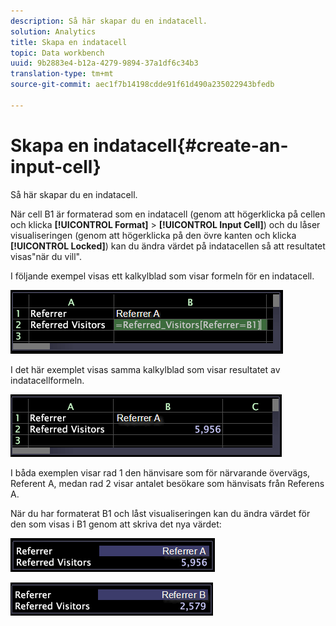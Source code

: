 ```yaml
---
description: Så här skapar du en indatacell.
solution: Analytics
title: Skapa en indatacell
topic: Data workbench
uuid: 9b2883e4-b12a-4279-9894-37a1df6c34b3
translation-type: tm+mt
source-git-commit: aec1f7b14198cdde91f61d490a235022943bfedb

---
```



# Skapa en indatacell{#create-an-input-cell}

Så här skapar du en indatacell.

När cell B1 är formaterad som en indatacell (genom att högerklicka på cellen och klicka **[!UICONTROL Format]** > **[!UICONTROL Input Cell]**) och du låser visualiseringen (genom att högerklicka på den övre kanten och klicka **[!UICONTROL Locked]**) kan du ändra värdet på indatacellen så att resultatet visas&quot;när du vill&quot;.

I följande exempel visas ett kalkylblad som visar formeln för en indatacell.

![](assets/vis_Worksheet_InputCell_formula.png)

I det här exemplet visas samma kalkylblad som visar resultatet av indatacellformeln.

![](assets/vis_Worksheet_InputCell.png)

I båda exemplen visar rad 1 den hänvisare som för närvarande övervägs, Referent A, medan rad 2 visar antalet besökare som hänvisats från Referens A.

När du har formaterat B1 och låst visualiseringen kan du ändra värdet för den som visas i B1 genom att skriva det nya värdet:

![](assets/vis_Worksheet_InputCell_locked.png)

![](assets/vis_Worksheet_InputCell_locked_changed.png)


